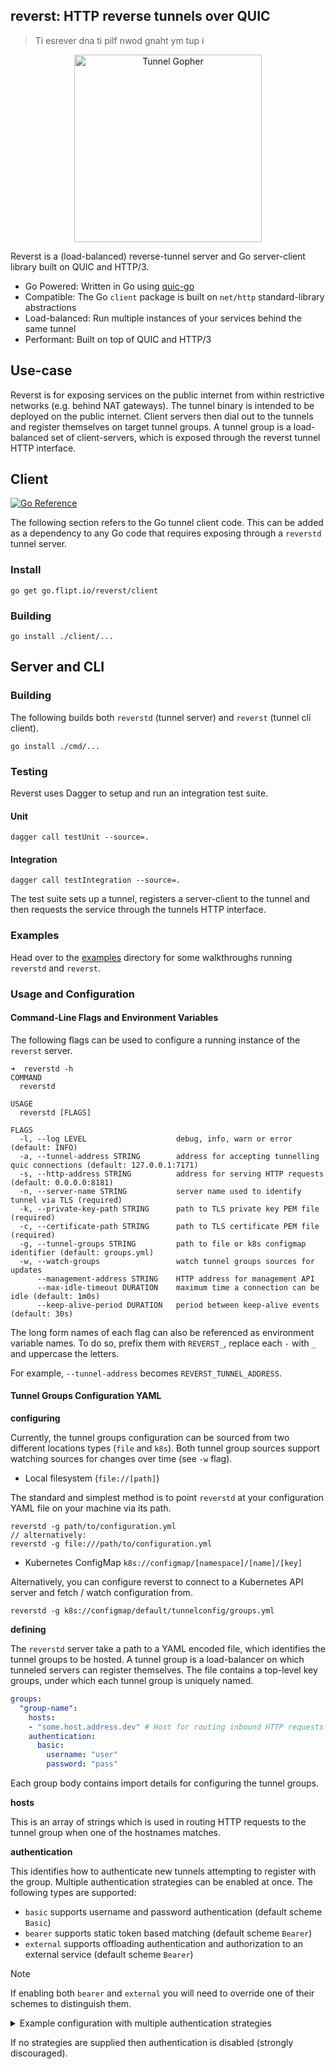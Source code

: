 reverst: HTTP reverse tunnels over QUIC
---------------------------------------

> Ti esrever dna ti pilf nwod gnaht ym tup i

<p align="center">
  <img width="300" height="300" src="./docs/gopher-glasses.svg.png" alt="Tunnel Gopher">
</p>

Reverst is a (load-balanced) reverse-tunnel server and Go server-client library built on QUIC and HTTP/3.

- Go Powered: Written in Go using [quic-go](https://github.com/quic-go/quic-go)
- Compatible: The Go `client` package is built on `net/http` standard-library abstractions
- Load-balanced: Run multiple instances of your services behind the same tunnel
- Performant: Built on top of QUIC and HTTP/3

## Use-case

Reverst is for exposing services on the public internet from within restrictive networks (e.g. behind NAT gateways).
The tunnel binary is intended to be deployed on the public internet.
Client servers then dial out to the tunnels and register themselves on target tunnel groups.
A tunnel group is a load-balanced set of client-servers, which is exposed through the reverst tunnel HTTP interface.

## Client

[![Go Reference](https://pkg.go.dev/badge/go.flipt.io/reverst/client.svg)](https://pkg.go.dev/go.flipt.io/reverst/client)

The following section refers to the Go tunnel client code.
This can be added as a dependency to any Go code that requires exposing through a `reverstd` tunnel server.

### Install
  
```console
go get go.flipt.io/reverst/client
```

### Building

```console
go install ./client/...
```

## Server and CLI

### Building

The following builds both `reverstd` (tunnel server) and `reverst` (tunnel cli client).

```console
go install ./cmd/...
```

### Testing

Reverst uses Dagger to setup and run an integration test suite.

#### Unit

```console
dagger call testUnit --source=.
```

#### Integration

```console
dagger call testIntegration --source=.
```

The test suite sets up a tunnel, registers a server-client to the tunnel and then requests the service through the tunnels HTTP interface.

### Examples

Head over to the [examples](./examples) directory for some walkthroughs running `reverstd` and `reverst`.

### Usage and Configuration

#### Command-Line Flags and Environment Variables

The following flags can be used to configure a running instance of the `reverst` server.

```console
➜  reverstd -h
COMMAND
  reverstd

USAGE
  reverstd [FLAGS]

FLAGS
  -l, --log LEVEL                    debug, info, warn or error (default: INFO)
  -a, --tunnel-address STRING        address for accepting tunnelling quic connections (default: 127.0.0.1:7171)
  -s, --http-address STRING          address for serving HTTP requests (default: 0.0.0.0:8181)
  -n, --server-name STRING           server name used to identify tunnel via TLS (required)
  -k, --private-key-path STRING      path to TLS private key PEM file (required)
  -c, --certificate-path STRING      path to TLS certificate PEM file (required)
  -g, --tunnel-groups STRING         path to file or k8s configmap identifier (default: groups.yml)
  -w, --watch-groups                 watch tunnel groups sources for updates
      --management-address STRING    HTTP address for management API
      --max-idle-timeout DURATION    maximum time a connection can be idle (default: 1m0s)
      --keep-alive-period DURATION   period between keep-alive events (default: 30s)
```

The long form names of each flag can also be referenced as environment variable names.
To do so, prefix them with `REVERST_`, replace each `-` with `_` and uppercase the letters.

For example, `--tunnel-address` becomes `REVERST_TUNNEL_ADDRESS`.

#### Tunnel Groups Configuration YAML

**configuring**

Currently, the tunnel groups configuration can be sourced from two different locations types (`file` and `k8s`).
Both tunnel group sources support watching sources for changes over time (see `-w` flag).

- Local filesystem (`file://[path]`)

The standard and simplest method is to point `reverstd` at your configuration YAML file on your machine via its path.

```console
reverstd -g path/to/configuration.yml
// alternatively:
reverstd -g file:///path/to/configuration.yml
```

- Kubernetes ConfigMap `k8s://configmap/[namespace]/[name]/[key]`

Alternatively, you can configure reverst to connect to a Kubernetes API server and fetch / watch configuration from.

```console
reverstd -g k8s://configmap/default/tunnelconfig/groups.yml
```

**defining**

The `reverstd` server take a path to a YAML encoded file, which identifies the tunnel groups to be hosted.
A tunnel group is a load-balancer on which tunneled servers can register themselves.
The file contains a top-level key groups, under which each tunnel group is uniquely named.

```yaml
groups:
  "group-name":
    hosts:
    - "some.host.address.dev" # Host for routing inbound HTTP requests to tunnel group
    authentication:
      basic:
        username: "user"
        password: "pass"
```

Each group body contains import details for configuring the tunnel groups.

**hosts**

This is an array of strings which is used in routing HTTP requests to the tunnel group when one of the hostnames matches.

**authentication**

This identifies how to authenticate new tunnels attempting to register with the group.
Multiple authentication strategies can be enabled at once.
The following types are supported:

- `basic` supports username and password authentication (default scheme `Basic`)
- `bearer` supports static token based matching (default scheme `Bearer`)
- `external` supports offloading authentication and authorization to an external service (default scheme `Bearer`)

> [!Note]
> If enabling both `bearer` and `external` you will need to override one of their schemes to distinguish them.

<details>

<summary>Example configuration with multiple authentication strategies</summary>

The following contains all three strategies (basic, bearer and external) enabled at once with different schemes:

```yaml
groups:
  "group-name":
    hosts:
    - "some.host.address.dev" # Host for routing inbound HTTP requests to tunnel group
    authentication:
      basic:
        username: "user"
        password: "pass"
      bearer:
        token: "some-token"
      external:
        scheme: "JWT"
        endpoint: "http://some-external-endpoint/auth/ext"
```

</details>

If no strategies are supplied then authentication is disabled (strongly discouraged).
